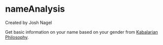 # nameAnalysis
Created by Josh Nagel

Get basic information on your name based on your gender from [Kabalarian Philosophy](https://www.kabalarians.com/cfm/Your.cfm).

